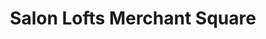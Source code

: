 ---
title: "Salon Lofts Merchant Square"
url: /carmel/salon-lofts-merchant-square/
shop: hairdresser
---
